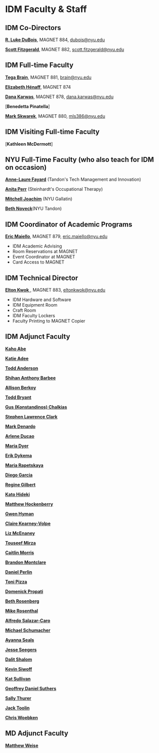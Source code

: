 # IDM Faculty & Staff

## IDM Co-Directors

[**R. Luke DuBois**](http://engineering.nyu.edu/people/r-luke-dubois), MAGNET 884, dubois@nyu.edu

[**Scott Fitzgerald**](http://engineering.nyu.edu/people/de-angela-duff), MAGNET 882, scott.fitzgerald@nyu.edu

## IDM Full-time Faculty

[**Tega Brain**](http://tegabrain.com), MAGNET 881, brain@nyu.edu

[**Elizabeth Hénaff**](http://elizabeth-henaff.net), MAGNET 874

[**Dana Karwas**](http://engineering.nyu.edu/people/dana-karwas), MAGNET 878, dana.karwas@nyu.edu

\[**Benedetta Pinatella**\]

[**Mark Skwarek**](http://engineering.nyu.edu/people/mark-skwarek), MAGNET 880, mls386@nyu.edu

## IDM Visiting Full-time Faculty

\[**Kathleen McDermott**\]

## NYU Full-Time Faculty \(who also teach for IDM on occasion\)

[**Anne-Laure Fayard**](http://engineering.nyu.edu/people/anne-laure-fayard) \(Tandon's Tech Management and Innovation\)

[**Anita Perr**](http://steinhardt.nyu.edu/faculty/Anita_Perr) \(Steinhardt's Occupational Therapy\)

[**Mitchell Joachim**](http://www.archinode.com/) \(NYU Gallatin\)

[**Beth Noveck**](http://www.thegovlab.org/beth-noveck.html)\(NYU Tandon\)

## IDM Coordinator of Academic Programs

[**Eric Maiello**](http://engineering.nyu.edu/people/eric-maiello), MAGNET 879, eric.maiello@nyu.edu

* IDM Academic Advising
* Room Reservations at MAGNET
* Event Coordinator at MAGNET
* Card Access to MAGNET

## IDM Technical Director

[**Elton Kwok** ](http://engineering.nyu.edu/people/elton-kwok), MAGNET 883, eltonkwok@nyu.edu

* IDM Hardware and Software
* IDM Equipment Room
* Craft Room 
* IDM Faculty Lockers
* Faculty Printing to MAGNET Copier

## IDM Adjunct Faculty

[**Kaho Abe**](http://kahoabe.net)

[**Katie Adee**](http://katieadee.com)

[**Todd Anderson**](https://toddwords.com)

[**Shihan Anthony Barbee**](http://www.shihanbarbee.com/)

[**Allison Berkoy**](http://www.berkoy.com)

[**Todd Bryant**](http://toddjbryant.com)

[**Gus \(Konstandinos\) Chalkias**](https://www.youtube.com/watch?v=IgdXOebmvHo)

[**Stephen Lawrence Clark**](http://twentycapitalletters.com)

[**Mark Denardo**](http://www.markdenardo.com)

[**Arlene Ducao**](http://arlduc.org)

[**Maria Dyer**](http://www.mariadyer.org)

[**Erik Dykema**](http://upshawpllc.com/team/erik-dykema.html)

[**Maria Rapetskaya**](http://www.riaskaya.com/)

[**Diego Garcia**](http://radstronomical.com)

[**Regine Gilbert**](http://reginegilbert.com)

[**Kato Hideki**](http://www.katohideki.com)

[**Matthew Hockenberry**](http://supplystudies.com/hock/)

[**Gwen Hyman**](http://workshopteaching.com/about.html)

[**Claire Kearney-Volpe**](http://www.takinglifeseriously.com/index.html)

[**Liz McEnaney**](http://mcenaney.nyc/)

[**Touseef Mirza**](https://www.touseefmirza.com)

[**Caitlin Morris**](http://www.caitlinmorris.net)

[**Brandon Montclare**](http://brandonmontclare.com)

[**Daniel Perlin**](http://danielperlin.net)

[**Toni Pizza**](http://www.tonithepizza.com)

[**Domenick Propati**](http://www.kandppartners.com)

[**Beth Rosenberg**](http://www.techkidsunlimited.org)

[**Mike Rosenthal**](http://mikerosenthal.net)

[**Alfredo Salazar-Caro**](http://www.salazarcaro.com)

[**Michael Schumacher**](http://michaeljschumacher.com)

[**Ayanna Seals**](https://wp.nyu.edu/aseals)

[**Jesse Seegers**](http://jesseseegers.com)

[**Dalit Shalom**](http://dalitshalom.com)

[**Kevin Siwoff**](http://studioindefinit.com)

[**Kat Sullivan**](http://katsully.com)

[**Geoffrey Daniel Suthers**](http://www.geoffreysuthers.com/)

[**Sally Thurer**](http://sallythurer.com)

[**Jack Toolin**](http://jacktoolin.net)

[**Chris Woebken**](https://chriswoebken.com/)

## MD Adjunct Faculty

[**Matthew Weise**](http://outsideyourheaven.blogspot.com/)

